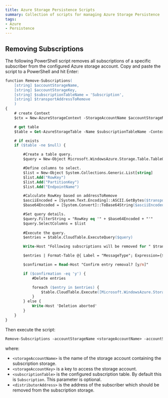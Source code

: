 ```yaml
---
title: Azure Storage Persistence Scripts
summary: Collection of scripts for managing Azure Storage Persistence
tags:
- Azure
- Persistence
---
```


## Removing Subscriptions

The following PowerShell script removes all subscriptions of a specific subscriber from the configured Azure storage account. Copy and paste the script to a PowerShell and hit Enter:

```ps
function Remove-Subscriptions(
    [string] $accountStorageName,
    [string] $accountStorageKey,
    [string] $subscriptionTableName = 'Subscription',
    [string] $transportAddressToRemove
    ) 
{
    # create Context
    $ctx = New-AzureStorageContext -StorageAccountName $accountStorageName -StorageAccountKey  $accountStorageKey

    # get table 
    $table = Get-AzureStorageTable -Name $subscriptionTableName -Context $ctx -ErrorAction Ignore

    # if exists
    if ($table -ne $null) {

        #Create a table query.
        $query = New-Object Microsoft.WindowsAzure.Storage.Table.TableQuery

        #Define columns to select.
        $list = New-Object System.Collections.Generic.List[string]
        $list.Add("RowKey")
        $list.Add("PartitionKey")
        $list.Add("EndpointName")

        #Calculate RowKey based on addressToRemove
        $asciiEncoded = [System.Text.Encoding]::ASCII.GetBytes($transportAddressToRemove)
        $base64Encoded = [System.Convert]::ToBase64String($asciiEncoded)

        #Set query details.
        $query.FilterString = "RowKey eq '" + $base64Encoded + "'"
        $query.SelectColumns = $list
        
        #Execute the query.
        $entries = $table.CloudTable.ExecuteQuery($query)

        Write-Host "Following subscriptions will be removed for " $transportAddressToRemove

        $entries | Format-Table @{ Label = "MessageType"; Expression={$_.PartitionKey}}, @{ Label = "EndpointName"; Expression={$_.Properties["EndpointName"].StringValue }} -AutoSize

        $confirmation = Read-Host "Confirm entry removal? [y/n]"

        if ($confirmation -eq 'y') {
            #Delete entries

            foreach ($entry in $entries) {
                $table.CloudTable.Execute([Microsoft.WindowsAzure.Storage.Table.TableOperation]::Delete($entry))
            }
        } else {
            Write-Host 'Deletion aborted'
        }
    }
}
```

Then execute the script:

```ps
Remove-Subscriptions -accountStorageName <storageAccountName> -accountStorageKey <storageAccountKey> -subscriptionTableName <subscriptionTable> -transportAddressToRemove <subscriberAddress>
```

where:

 * `<storageAccountName>` is the name of the storage account containing the subscription storage.
 * `<storageAccountKey>` is a key to access the storage account.
 * `<subscriptionTable>` is the configured subscription table. By default this is `Subscription`. This parameter is optional.
 * `<distributorAddress>` is the address of the subscriber which should be removed from the subscription storage.